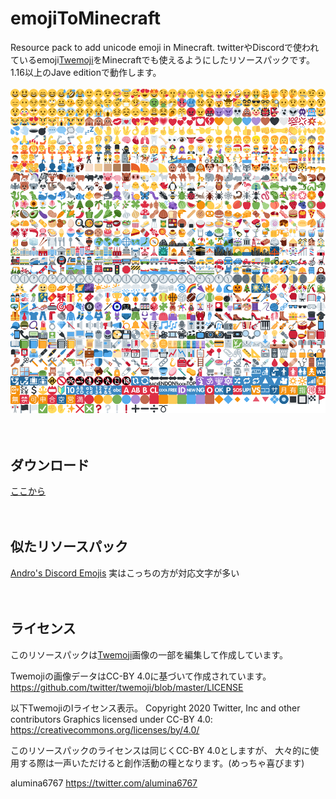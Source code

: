 # emojiToMinecraft
Resource pack to add unicode emoji in Minecraft.
twitterやDiscordで使われているemoji[Twemoji](https://twemoji.twitter.com/)をMinecraftでも使えるようにしたリソースパックです。
1.16以上のJave editionで動作します。
<br>
<br>
![list](assets/minecraft/textures/font/twemoji.png)
<br>
<br>
<br>
## ダウンロード
[ここから](https://github.com/alumina6767/emojiToMinecraft/releases/latest)
<br>
<br>
<br>
## 似たリソースパック
[Andro's Discord Emojis](https://www.curseforge.com/minecraft/texture-packs/andros-discord-emojis)
実はこっちの方が対応文字が多い
<br>
<br>
<br>
## ライセンス
このリソースパックは[Twemoji](https://github.com/twitter/twemoji)画像の一部を編集して作成しています。

Twemojiの画像データはCC-BY 4.0に基づいて作成されています。
https://github.com/twitter/twemoji/blob/master/LICENSE

以下Twemojiのlライセンス表示。
Copyright 2020 Twitter, Inc and other contributors
Graphics licensed under CC-BY 4.0: https://creativecommons.org/licenses/by/4.0/

このリソースパックのライセンスは同じくCC-BY 4.0としますが、
大々的に使用する際は一声いただけると創作活動の糧となります。(めっちゃ喜びます)

alumina6767
https://twitter.com/alumina6767
